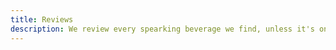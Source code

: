 ```yaml
---
title: Reviews
description: We review every spearking beverage we find, unless it's on the ground 'cause that's sort of gross.
---
```

